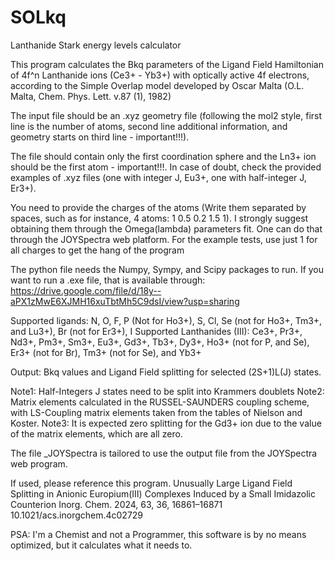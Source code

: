 # SOLkq
Lanthanide Stark energy levels calculator

This program calculates the Bkq parameters of the Ligand Field Hamiltonian of 4f^n Lanthanide ions (Ce3+ - Yb3+) with optically active 4f electrons,
according to the Simple Overlap model developed by Oscar Malta (O.L. Malta, Chem. Phys. Lett. v.87 (1), 1982)

The input file should be an .xyz geometry file (following the mol2 style, first line is the number of atoms, second line additional information, and geometry starts on third line - important!!!).

The file should contain only the first coordination sphere and the Ln3+ ion should be the first atom - important!!!. In case of doubt, check the provided examples of .xyz files (one with integer J, Eu3+, one with half-integer J, Er3+).

You need to provide the charges of the atoms (Write them separated by spaces, such as for instance, 4 atoms: 1 0.5 0.2 1.5 1). I strongly suggest obtaining them through the Omega(lambda) parameters fit. One can do that through the JOYSpectra web platform. For the example tests, use just 1 for all charges to get the hang of the program

The python file needs the Numpy, Sympy, and Scipy packages to run. If you want to run a .exe file, that is available through: https://drive.google.com/file/d/18y--aPX1zMwE6XJMH16xuTbtMh5C9dsI/view?usp=sharing

Supported ligands: N, O, F, P (Not for Ho3+), S, Cl, Se (not for Ho3+, Tm3+, and Lu3+), Br (not for Er3+), I
Supported Lanthanides (III): Ce3+, Pr3+, Nd3+, Pm3+, Sm3+, Eu3+, Gd3+, Tb3+, Dy3+, Ho3+ (not for P, and Se), Er3+ (not for Br), Tm3+ (not for Se), and Yb3+

Output: Bkq values and Ligand Field splitting for selected (2S+1)L(J) states.

Note1: Half-Integers J states need to be split into Krammers doublets
Note2: Matrix elements calculated in the RUSSEL-SAUNDERS coupling scheme, with LS-Coupling matrix elements taken from the tables of Nielson and Koster.
Note3: It is expected zero splitting for the Gd3+ ion due to the value of the matrix elements, which are all zero.

The file _JOYSpectra is tailored to use the output file from the JOYSpectra web program.

If used, please reference this program. Unusually Large Ligand Field Splitting in Anionic Europium(III) Complexes Induced by a Small Imidazolic Counterion Inorg. Chem. 2024, 63, 36, 16861–16871 10.1021/acs.inorgchem.4c02729

PSA: I'm a Chemist and not a Programmer, this software is by no means optimized, but it calculates what it needs to.

